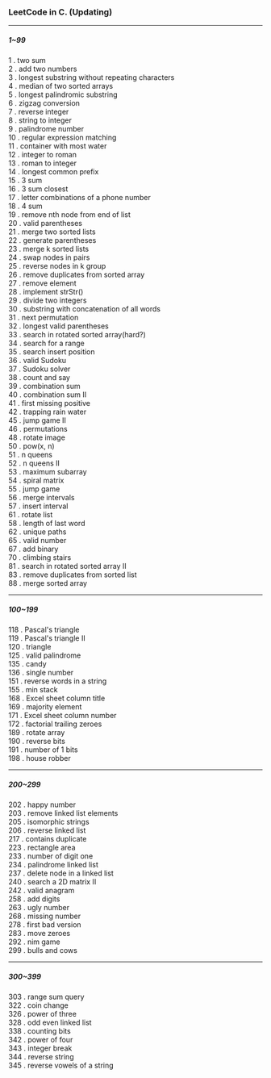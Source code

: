 ### LeetCode in C. (Updating)  

***  

##### 1~99  

1 . two sum  
2 . add two numbers  
3 . longest substring without repeating characters  
4 . median of two sorted arrays  
5 . longest palindromic substring  
6 . zigzag conversion  
7 . reverse integer  
8 . string to integer  
9 . palindrome number  
10 . regular expression matching  
11 . container with most water  
12 . integer to roman  
13 . roman to integer  
14 . longest common prefix  
15 . 3 sum  
16 . 3 sum closest  
17 . letter combinations of a phone number  
18 . 4 sum  
19 . remove nth node from end of list  
20 . valid parentheses  
21 . merge two sorted lists  
22 . generate parentheses  
23 . merge k sorted lists  
24 . swap nodes in pairs  
25 . reverse nodes in k group  
26 . remove duplicates from sorted array  
27 . remove element  
28 . implement strStr()  
29 . divide two integers  
30 . substring with concatenation of all words  
31 . next permutation  
32 . longest valid parentheses  
33 . search in rotated sorted array(hard?)  
34 . search for a range  
35 . search insert position  
36 . valid Sudoku  
37 . Sudoku solver  
38 . count and say  
39 . combination sum  
40 . combination sum II  
41 . first missing positive  
42 . trapping rain water  
45 . jump game II  
46 . permutations  
48 . rotate image  
50 . pow(x, n)  
51 . n queens  
52 . n queens II  
53 . maximum subarray  
54 . spiral matrix  
55 . jump game  
56 . merge intervals  
57 . insert interval  
61 . rotate list  
58 . length of last word  
62 . unique paths  
65 . valid number  
67 . add binary  
70 . climbing stairs  
81 . search in rotated sorted array II  
83 . remove duplicates from sorted list  
88 . merge sorted array  

***  

##### 100~199  

118 . Pascal's triangle  
119 . Pascal's triangle II  
120 . triangle  
125 . valid palindrome  
135 . candy  
136 . single number  
151 . reverse words in a string  
155 . min stack  
168 . Excel sheet column title  
169 . majority element  
171 . Excel sheet column number  
172 . factorial trailing zeroes  
189 . rotate array  
190 . reverse bits  
191 . number of 1 bits  
198 . house robber  

***  

##### 200~299  

202 . happy number  
203 . remove linked list elements  
205 . isomorphic strings  
206 . reverse linked list  
217 . contains duplicate  
223 . rectangle area  
233 . number of digit one  
234 . palindrome linked list  
237 . delete node in a linked list  
240 . search a 2D matrix II  
242 . valid anagram  
258 . add digits  
263 . ugly number  
268 . missing number  
278 . first bad version  
283 . move zeroes  
292 . nim game  
299 . bulls and cows  

***  

##### 300~399  

303 . range sum query  
322 . coin change  
326 . power of three  
328 . odd even linked list  
338 . counting bits  
342 . power of four  
343 . integer break  
344 . reverse string  
345 . reverse vowels of a string  
